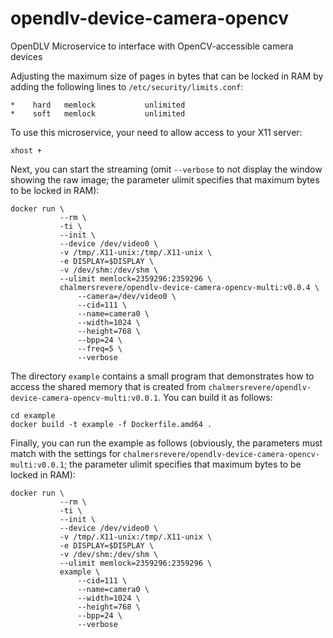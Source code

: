 # opendlv-device-camera-opencv
OpenDLV Microservice to interface with OpenCV-accessible camera devices

Adjusting the maximum size of pages in bytes that can be locked in RAM by adding the following lines to `/etc/security/limits.conf`:

```
*    hard   memlock           unlimited
*    soft   memlock           unlimited
```

To use this microservice, your need to allow access to your X11 server:
```
xhost +
```

Next, you can start the streaming (omit `--verbose` to not display the window showing the raw image; the parameter ulimit specifies that maximum bytes to be locked in RAM):
```
docker run \
           --rm \
           -ti \
           --init \
           --device /dev/video0 \
           -v /tmp/.X11-unix:/tmp/.X11-unix \
           -e DISPLAY=$DISPLAY \
           -v /dev/shm:/dev/shm \
           --ulimit memlock=2359296:2359296 \
           chalmersrevere/opendlv-device-camera-opencv-multi:v0.0.4 \
               --camera=/dev/video0 \
               --cid=111 \
               --name=camera0 \
               --width=1024 \
               --height=768 \
               --bpp=24 \
               --freq=5 \
               --verbose
```

The directory `example` contains a small program that demonstrates how to access the shared memory that is created from `chalmersrevere/opendlv-device-camera-opencv-multi:v0.0.1`. You can build it as follows:

```
cd example
docker build -t example -f Dockerfile.amd64 .
```

Finally, you can run the example as follows (obviously, the parameters must match with the settings for `chalmersrevere/opendlv-device-camera-opencv-multi:v0.0.1`; the parameter ulimit specifies that maximum bytes to be locked in RAM):

```
docker run \
           --rm \
           -ti \
           --init \
           --device /dev/video0 \
           -v /tmp/.X11-unix:/tmp/.X11-unix \
           -e DISPLAY=$DISPLAY \
           -v /dev/shm:/dev/shm \
           --ulimit memlock=2359296:2359296 \
           example \
               --cid=111 \
               --name=camera0 \
               --width=1024 \
               --height=768 \
               --bpp=24 \
               --verbose
```
